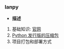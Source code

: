 ### lanpy

* **描述**
1. 基础知识: [官网](https://python.org/)
2. [Python 发行版的压缩包](https://github.com/astral-sh/python-build-standalone/releases/download/20231002/cpython-3.10.13+20231002-x86_64_v2-unknown-linux-gnu-pgo+lto-full.tar.zst)
3. 项目打包和部署方式